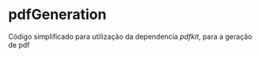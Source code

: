 # pdfGeneration

Código simplificado para utilização da dependencia *pdfkit*, para a geração de pdf
